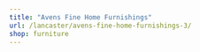 ```yaml
---
title: "Avens Fine Home Furnishings"
url: /lancaster/avens-fine-home-furnishings-3/
shop: furniture
---
```

